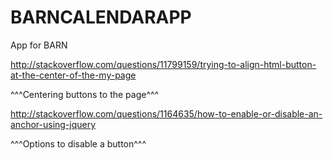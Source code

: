 # BARNCALENDARAPP
App for BARN

http://stackoverflow.com/questions/11799159/trying-to-align-html-button-at-the-center-of-the-my-page

^^^Centering buttons to the page^^^


http://stackoverflow.com/questions/1164635/how-to-enable-or-disable-an-anchor-using-jquery

^^^Options to disable a button^^^
